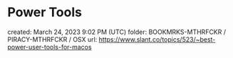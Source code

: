 # Power Tools

created: March 24, 2023 9:02 PM (UTC)
folder: BOOKMRKS-MTHRFCKR / PIRACY-MTHRFCKR / OSX
url: https://www.slant.co/topics/523/~best-power-user-tools-for-macos